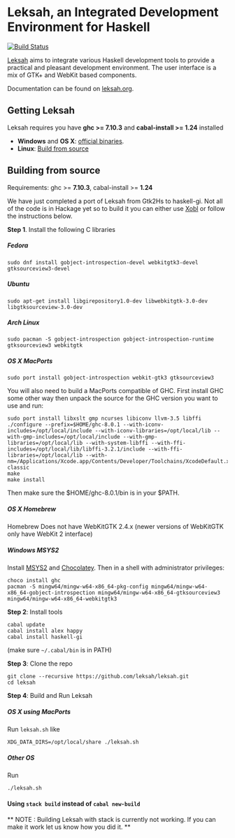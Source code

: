 # Leksah, an Integrated Development Environment for Haskell

[![Build Status](https://secure.travis-ci.org/leksah/leksah.png)](http://travis-ci.org/leksah/leksah)

[Leksah](http://leksah.org/) aims to integrate various Haskell development
tools to provide a practical and pleasant development environment.
The user interface is a mix of GTK+ and WebKit based components.

Documentation can be found on [leksah.org](http://leksah.org/).

## Getting Leksah
Leksah requires you have **ghc >= 7.10.3** and **cabal-install >= 1.24** installed

* **Windows** and **OS X**: [official binaries](https://github.com/leksah/leksah/wiki/download).
* **Linux**: [Build from source](https://github.com/leksah/leksah#building-from-source)
   
## Building from source

Requirements: ghc >= **7.10.3**, cabal-install >= **1.24**

We have just completed a port of Leksah from Gtk2Hs to haskell-gi.  Not all
of the code is in Hackage yet so to build it you can either use [Xobl](xobl/Readme.md)
or follow the instructions below.

**Step 1**. Install the following C libraries

##### Fedora
`sudo dnf install gobject-introspection-devel webkitgtk3-devel gtksourceview3-devel`

##### Ubuntu
`sudo apt-get install libgirepository1.0-dev libwebkitgtk-3.0-dev libgtksourceview-3.0-dev`

##### Arch Linux
`sudo pacman -S gobject-introspection gobject-introspection-runtime gtksourceview3 webkitgtk`

##### OS X MacPorts
`sudo port install gobject-introspection webkit-gtk3 gtksourceview3`

You will also need to build a MacPorts compatible of GHC.  First install GHC some other way then unpack the source for the GHC version you want to use and run:

    sudo port install libxslt gmp ncurses libiconv llvm-3.5 libffi
    ./configure --prefix=$HOME/ghc-8.0.1 --with-iconv-includes=/opt/local/include --with-iconv-libraries=/opt/local/lib --with-gmp-includes=/opt/local/include --with-gmp-libraries=/opt/local/lib --with-system-libffi --with-ffi-includes=/opt/local/lib/libffi-3.2.1/include --with-ffi-libraries=/opt/local/lib --with-nm=/Applications/Xcode.app/Contents/Developer/Toolchains/XcodeDefault.xctoolchain/usr/bin/nm-classic
    make
    make install

Then make sure the $HOME/ghc-8.0.1/bin is in your $PATH.

##### OS X Homebrew
Homebrew Does not have WebKitGTK 2.4.x (newer versions of WebKitGTK only have WebKit 2 interface)

##### Windows MSYS2
Install [MSYS2](https://msys2.github.io/) and [Chocolatey](https://chocolatey.org/).  Then in a shell with administrator privileges:

    choco install ghc
    pacman -S mingw64/mingw-w64-x86_64-pkg-config mingw64/mingw-w64-x86_64-gobject-introspection mingw64/mingw-w64-x86_64-gtksourceview3 mingw64/mingw-w64-x86_64-webkitgtk3


**Step 2**: Install tools

    cabal update
    cabal install alex happy
    cabal install haskell-gi

(make sure `~/.cabal/bin` is in PATH)

**Step 3**: Clone the repo

    git clone --recursive https://github.com/leksah/leksah.git
    cd leksah

**Step 4**: Build and Run Leksah

##### OS X using MacPorts 
Run `leksah.sh` like

    XDG_DATA_DIRS=/opt/local/share ./leksah.sh

##### Other OS
Run

    ./leksah.sh



#### Using `stack build` instead of `cabal new-build`

** NOTE : Building Leksah with stack is currently not working.  If you can make it work let us know how you did it. **
